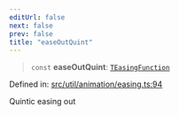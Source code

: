```yaml
---
editUrl: false
next: false
prev: false
title: "easeOutQuint"
---
```


> `const` **easeOutQuint**: [`TEasingFunction`](/api/fabric/namespaces/util/type-aliases/teasingfunction/)

Defined in: [src/util/animation/easing.ts:94](https://github.com/fabricjs/fabric.js/blob/8748628df7e9de00ba77413bfc3ad9e9fe9d4f30/src/util/animation/easing.ts#L94)

Quintic easing out
